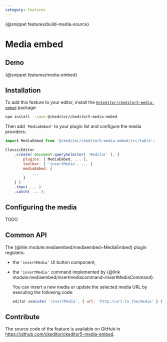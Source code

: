 ```yaml
---
category: features
---
```


{@snippet features/build-media-source}

# Media embed

## Demo

{@snippet features/media-embed}

## Installation

To add this feature to your editor, install the [`@ckeditor/ckeditor5-media-embed`](https://www.npmjs.com/package/@ckeditor/ckeditor5-media-embed) package:

```bash
npm install --save @ckeditor/ckeditor5-media-embed
```

Then add `'MediaEmbed'` to your plugin list and configure the media providers:

```js
import MediaEmbed from '@ckeditor/ckeditor5-media-embed/src/table';

ClassicEditor
	.create( document.querySelector( '#editor' ), {
		plugins: [ MediaEmbed, ... ],
		toolbar: [ 'insertMedia', ... ]
		mediaEmbed: {
			...
		}
	} )
	.then( ... )
	.catch( ... );
```

## Configuring the media

TODO

## Common API

The {@link module:mediaembed/mediaembed~MediaEmbed} plugin registers:
* the `'insertMedia'` UI button component,
* the `'insertMedia'` command implemented by {@link module:mediaembed/insertmediacommand~InsertMediaCommand}.

	You can insert a new media or update the selected media URL by executing the following code:

	```js
	editor.execute( 'insertMedia', { url: 'http://url.to.the/media' } );
	```

## Contribute

The source code of the feature is available on GitHub in https://github.com/ckeditor/ckeditor5-media-embed.
